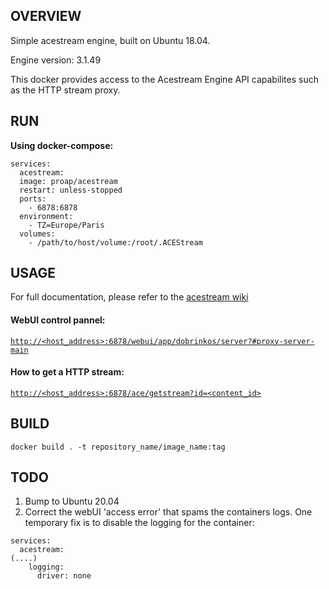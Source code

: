 <h2>OVERVIEW</h2>
<p>Simple acestream engine, built on Ubuntu 18.04.</p>
<p>Engine version: 3.1.49</p>
<p>This docker provides access to the Acestream Engine API capabilites such as the HTTP stream proxy.&nbsp;</p>
<h2><strong>RUN</strong></h2>
<p><strong>Using docker-compose:</strong></p>
<p><code>services:</code><br /><code>&nbsp; acestream:</code><br /><code>&nbsp; image: proap/acestream</code><br /><code>&nbsp; restart: unless-stopped</code><br /><code>&nbsp; ports:</code><br /><code>&nbsp;&nbsp;&nbsp; - 6878:6878</code><br /><code>&nbsp; environment:</code><br /><code>&nbsp;&nbsp;&nbsp; - TZ=Europe/Paris</code><br /><code>&nbsp; volumes:</code><br /><code>&nbsp;&nbsp;&nbsp; - /path/to/host/volume:/root/.ACEStream</code></p>
<h2>USAGE</h2>
<p>For full documentation, please refer to the <a href="https://wiki.acestream.media/Engine_HTTP_API">acestream wiki</a></p>
<h4>WebUI control pannel: <a href="http://[HOST-IP]:6878/webui/app/dobrinkos/server?#proxy-server-main"><code></code></a></h4>
<p><code><a href="http://&lt;host_address&gt;:6878/webui/app/dobrinkos/server?#proxy-server-main">http://&lt;host_address&gt;:6878/webui/app/dobrinkos/server?#proxy-server-main</a></code><code></code></p>
<h4>How to get a HTTP stream:<span id="How_to_get_HTTP_stream" class="mw-headline"></span></h4>
<pre><code><a href="http://&lt;host_address&gt;:6878/ace/getstream?id=&lt;content_id&gt;">http://&lt;host_address&gt;:6878/ace/getstream?id=&lt;content_id&gt;</a><br /></code></pre>
<h2>BUILD</h2>
<p><code>docker build . -t repository_name/image_name:tag</code></p>
<h2>TODO</h2>
<ol>
<li>Bump to Ubuntu 20.04</li>
<li>Correct the webUI 'access error' that spams the containers logs. One temporary fix is to disable the logging for the container:</li>
</ol>
<p><code>services:</code><br /><code>&nbsp; acestream:</code><br /><code>(....)</code><br /><code>&nbsp;&nbsp;&nbsp; logging:</code><br /><code>&nbsp;&nbsp;&nbsp;&nbsp;&nbsp; driver: none</code></p>
